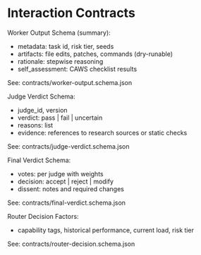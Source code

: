 # Interaction Contracts

Worker Output Schema (summary):
- metadata: task id, risk tier, seeds
- artifacts: file edits, patches, commands (dry-runable)
- rationale: stepwise reasoning
- self_assessment: CAWS checklist results

See: contracts/worker-output.schema.json

Judge Verdict Schema:
- judge_id, version
- verdict: pass | fail | uncertain
- reasons: list
- evidence: references to research sources or static checks

See: contracts/judge-verdict.schema.json

Final Verdict Schema:
- votes: per judge with weights
- decision: accept | reject | modify
- dissent: notes and required changes

See: contracts/final-verdict.schema.json

Router Decision Factors:
- capability tags, historical performance, current load, risk tier

See: contracts/router-decision.schema.json
